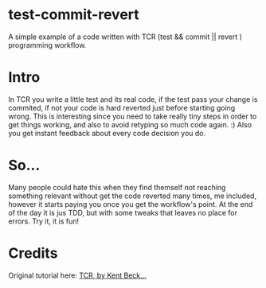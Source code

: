 # test-commit-revert
A simple example of a code written with TCR (test && commit || revert ) programming workflow.

# Intro
In TCR you write a little test and its real code, if the test pass your change is commited, if not your code is hard reverted just before starting going wrong.
This is interesting since you need to take really tiny steps in order to get things working, and also to avoid retyping so much code again. :)
Also you get instant feedback about every code decision you do.

# So...
Many people could hate this when they find themself not reaching something relevant without get the code reverted many times, me included, 
however it starts paying you once you get the workflow's point. At the end of the day it is jus TDD, but with some tweaks that leaves no 
place for errors. Try it, it is fun!

# Credits
Original tutorial here: [TCR, by Kent Beck... ](https://www.youtube.com/watch?v=Aof0F9DvTFg&list=PLlmVY7qtgT_nhLyIbeAaUlFOWbWT5y53t)


